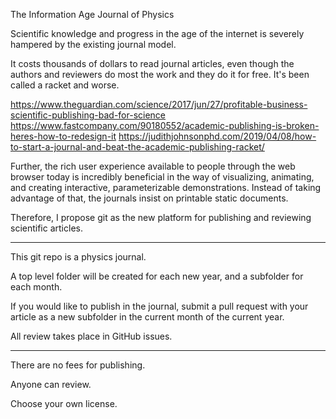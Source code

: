 The Information Age Journal of Physics

Scientific knowledge and progress in the age of the internet is severely hampered
by the existing journal model.

It costs thousands of dollars to read journal articles, even though the authors and reviewers
do most the work and they do it for free.  It's been called a racket and worse.

https://www.theguardian.com/science/2017/jun/27/profitable-business-scientific-publishing-bad-for-science
https://www.fastcompany.com/90180552/academic-publishing-is-broken-heres-how-to-redesign-it
https://judithjohnsonphd.com/2019/04/08/how-to-start-a-journal-and-beat-the-academic-publishing-racket/

Further, the rich user experience available to people through the web browser today is 
incredibly beneficial in the way of visualizing, animating, and creating interactive, parameterizable
demonstrations. Instead of taking advantage of that, the journals insist on printable static documents.

Therefore, I propose git as the new platform for publishing and reviewing scientific articles.

----

This git repo is a physics journal.

A top level folder will be created for each new year, and a subfolder for each month.

If you would like to publish in the journal, submit a pull request with your article as a 
new subfolder in the current month of the current year.

All review takes place in GitHub issues.

----

There are no fees for publishing.

Anyone can review.

Choose your own license.